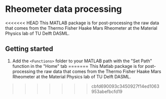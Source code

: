 # Rheometer data processing

<<<<<<< HEAD
This MATLAB package is for post-processing the raw data that comes from the Thermo Fisher Haake Mars Rheometer at the Material Physics lab of TU Delft DASML.

## Getting started
1. Add the `<Functions>` folder to your MATLAB path with the "Set Path" function in the "Home" tab
=======
This Matlab package is for post-processing the raw data that comes from the Thermo Fisher Haake Mars Rheometer at the Material Physics lab of TU Delft DASML.
>>>>>>> cbfd690093c3450927f14ed1063953abefbcfd19
